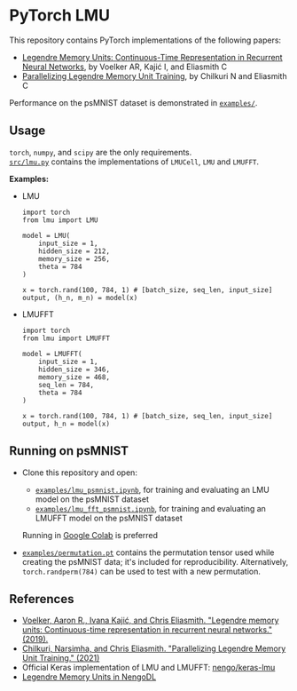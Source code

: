 # PyTorch LMU
This repository contains PyTorch implementations of the following papers: 
- [Legendre Memory Units: Continuous-Time Representation in Recurrent Neural Networks](https://papers.nips.cc/paper/9689-legendre-memory-units-continuous-time-representation-in-recurrent-neural-networks), by Voelker AR, Kajić I, and Eliasmith C
- [Parallelizing Legendre Memory Unit Training](https://arxiv.org/abs/2102.11417), by Chilkuri N and Eliasmith C  
 
Performance on the psMNIST dataset is demonstrated in [`examples/`](examples).

## Usage
`torch`, `numpy`, and `scipy` are the only requirements.  
[`src/lmu.py`](src/lmu.py) contains the implementations of `LMUCell`, `LMU` and `LMUFFT`.  
  
**Examples:**

- LMU
    ```python3
    import torch
    from lmu import LMU

    model = LMU(
        input_size = 1,
        hidden_size = 212,
        memory_size = 256,
        theta = 784
    )

    x = torch.rand(100, 784, 1) # [batch_size, seq_len, input_size]
    output, (h_n, m_n) = model(x)
    ```

- LMUFFT
    ```python3
    import torch
    from lmu import LMUFFT

    model = LMUFFT(
        input_size = 1,
        hidden_size = 346,
        memory_size = 468, 
        seq_len = 784, 
        theta = 784
    )

    x = torch.rand(100, 784, 1) # [batch_size, seq_len, input_size]
    output, h_n = model(x)
    ```

## Running on psMNIST
- Clone this repository and open: 
  - [`examples/lmu_psmnist.ipynb`](examples/lmu_psmnist.ipynb), for training and evaluating an LMU model on the psMNIST dataset
  - [`examples/lmu_fft_psmnist.ipynb`](examples/lmu_fft_psmnist.ipynb), for training and evaluating an LMUFFT model on the psMNIST dataset  
  
  Running in [Google Colab](https://colab.research.google.com/) is preferred  
- [`examples/permutation.pt`](examples/permutation.pt) contains the permutation tensor used while creating the psMNIST data; it's included for reproducibility. Alternatively, `torch.randperm(784)` can be used to test with a new permutation.  

## References
- [Voelker, Aaron R., Ivana Kajić, and Chris Eliasmith. "Legendre memory units: Continuous-time representation in recurrent neural networks." (2019).](https://papers.nips.cc/paper/9689-legendre-memory-units-continuous-time-representation-in-recurrent-neural-networks)
- [Chilkuri, Narsimha, and Chris Eliasmith. "Parallelizing Legendre Memory Unit Training." (2021)](https://arxiv.org/abs/2102.11417)
- Official Keras implementation of LMU and LMUFFT: [nengo/keras-lmu](https://github.com/nengo/keras-lmu)
- [Legendre Memory Units in NengoDL](https://www.nengo.ai/nengo-dl/examples/lmu.html)
